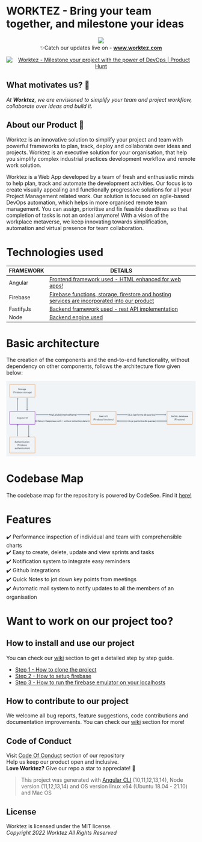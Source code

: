 # WORKTEZ - Bring your team together, and milestone your ideas

<p align="center">
  <img src="https://user-images.githubusercontent.com/67370801/149733068-2071c2e2-45b5-4fa8-9355-98f0702fb689.png"> <br>
  ✨Catch our updates live on - 
  <a href="www.worktez.com"><b>www.worktez.com</b></a>
</p>
<p align="center">
  <a href="https://www.producthunt.com/posts/worktez?utm_source=badge-featured&utm_medium=badge&utm_souce=badge-worktez" target="_blank"><img src="https://api.producthunt.com/widgets/embed-image/v1/featured.svg?post_id=357437&theme=light" alt="Worktez - Milestone&#0032;your&#0032;project&#0032;with&#0032;the&#0032;power&#0032;of&#0032;DevOps | Product Hunt" style="width: 250px; height: 54px;" width="250" height="54" /></a>
</p>

## What motivates us? :punch:
_At **Worktez**, we are envisioned to simplify your team and project workflow, collaborate over ideas and build it._

## About our Product :speech_balloon:

Worktez is an innovative solution to simplify your project and team with powerful frameworks to plan, track, deploy and collaborate over ideas and projects. Worktez is an executive solution for your organisation, that help you simplify complex industrial practices development workflow and remote work solution.

Worktez is a Web App developed by a team of fresh and enthusiastic minds to help plan, track and automate the development activities.
Our focus is to create visually appealing and functionally progressive solutions for all your Project Management related work.
Our solution is focused on agile-based DevOps automation, which helps in more organised remote team management. You can assign, prioritise and fix feasible deadlines so that completion of tasks is not an ordeal anymore!
With a vision of the workplace metaverse, we keep innovating towards simplification, automation and virtual presence for team collaboration.


# Technologies used

| FRAMEWORK | DETAILS |
| ------ | ------ |
| Angular | [Frontend framework used - HTML enhanced for web apps!][angular] |
| Firebase | [Firebase functions, storage, firestore and hosting services are incorporated into our product][firebase] |
| FastifyJs | [Backend framework used - rest API implementation][fastify] |
| Node | [Backend engine  used][node] |


# Basic architecture
The creation of the components and the end-to-end functionality, without dependency on other components, follows the architecture flow given below: 

![image](https://github.com/Worktez/worktez/blob/0d145c02519b283a0b2317ec57bfa8cfea320cb1/WorktezArchitecture.png)

# Codebase Map
The codebase map for the repository is powered by CodeSee. Find it [here!](https://app.codesee.io/maps/public/dcc921a0-288e-11ee-8f89-25d6739bb76b)

# Features
:heavy_check_mark: Performance inspection of individual and team with comprehensible charts <br>
:heavy_check_mark: Easy to create, delete, update and view sprints and tasks <br>
:heavy_check_mark: Notification system to integrate easy reminders <br>
:heavy_check_mark: Github integrations <br>
:heavy_check_mark: Quick Notes to jot down key points from meetings <br>
:heavy_check_mark: Automatic mail system to notify updates to all the members of an organisation <br>

# Want to work on our project too?

## How to install and use our project
You can check our [wiki] section to get a detailed step by step guide.
- [Step 1 - How to clone the project]
- [Step 2 - How to setup firebase]
- [Step 3 - How to run the firebase emulator on your localhosts]

## How to contribute to our project
We welcome all bug reports, feature suggestions, code contributions and documentation improvements. You can check our [wiki] section for more!


## Code of Conduct
Visit [Code Of Conduct] section of our repository <br>
Help us keep our product open and inclusive. <br>
<b>Love Worktez?</b> Give our repo a star to appreciate! :star2:

> This project was generated with [Angular CLI](https://github.com/angular/angular-cli) (10,11,12,13,14), Node version (11,12,13,14) and OS version linux x64 (Ubuntu 18.04 - 21.10) and Mac OS

## License
Worktez is licensed under the MIT license. <br>
_Copyright 2022 Worktez All Rights Reserved_

[Step 1 - How to clone the project]: <https://github.com/Worktez/worktez/wiki/How-to-get-started#how-to-clone>
[Step 2 - How to setup firebase]: <https://github.com/Worktez/worktez/wiki/How-to-get-started#firebase-setup>
[Step 3 - How to run the firebase emulator on your localhosts]: <https://github.com/Worktez/worktez/wiki/WorktrollyUi-Setup>
[angular]: <https://angular.io/docs>
[firebase]: <https://firebase.google.com/docs/web/setup>
[node]: <https://nodejs.org/en/docs/>
[fastify]: <https://www.fastify.io/docs/latest/>
[wiki]: <https://github.com/Worktez/worktez/wiki/How-to-get-started#how-to-contribute>
[Code Of Conduct]: <https://github.com/Worktez/worktez/blob/master/CODE_OF_CONDUCT.md>
